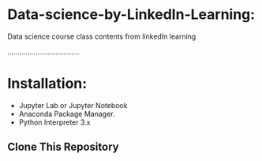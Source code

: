 # Data-science-by-LinkedIn-Learning:

Data science course class contents from linkedIn learning

....................................

# Installation:

* Jupyter Lab or Jupyter Notebook
* Anaconda Package Manager.
* Python Interpreter 3.x

## Clone This Repository
